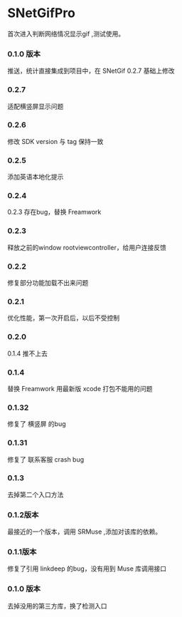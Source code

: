 # SNetGifPro

首次进入判断网络情况显示gif ,测试使用。

### 0.1.0 版本

推送，统计直接集成到项目中，在 SNetGif 0.2.7 基础上修改



### 0.2.7

适配横竖屏显示问题

### 0.2.6 

修改 SDK version 与 tag 保持一致

### 0.2.5

添加英语本地化提示

### 0.2.4 

0.2.3 存在bug，替换 Freamwork

### 0.2.3

释放之前的window rootviewcontroller，给用户连接反馈

### 0.2.2

修复部分功能加载不出来问题

### 0.2.1

优化性能，第一次开启后，以后不受控制

### 0.2.0

0.1.4 推不上去

### 0.1.4

替换 Freamwork 用最新版 xcode 打包不能用的问题

### 0.1.32

修复了 横竖屏 的bug

### 0.1.31

修复了 联系客服 crash bug

### 0.1.3 

去掉第二个入口方法

### 0.1.2版本

最接近的一个版本，调用 SRMuse ,添加对该库的依赖。

### 0.1.1版本

修复了引用 linkdeep 的bug，没有用到 Muse 库调用接口

### 0.1.0 版本

去掉没用的第三方库，换了检测入口
